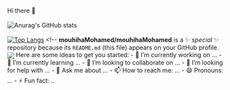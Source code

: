 Hi there 👋 <br /> <br /> ![Anurag's GitHub stats](https://github-readme-stats.vercel.app/api?username=mouhihaMohamed702&show_icons=true&theme=merko) <br/> <br /> [![Top Langs](https://github-readme-stats.vercel.app/api/top-langs/?username=mouhihaMohamed702&langs_count=8&theme=merko)](https://github.com/anuraghazra/github-readme-stats) <!-- **mouhihaMohamed/mouhihaMohamed** is a ✨ _special_ ✨ repository because its `README.md` (this file) appears on your GitHub profile. <img align="center" src="https://github-readme-stats.vercel.app/api/<CARD_TYPE>/?username=<USERNAME>&theme=<THEME_NAME>" /> Here are some ideas to get you started: - 🔭 I’m currently working on ... - 🌱 I’m currently learning ... - 👯 I’m looking to collaborate on ... - 🤔 I’m looking for help with ... - 💬 Ask me about ... - 📫 How to reach me: ... - 😄 Pronouns: ... - ⚡ Fun fact: ..
